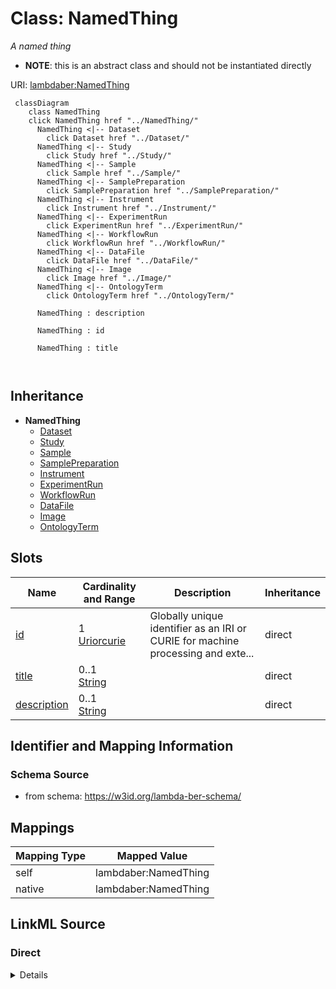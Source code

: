 

# Class: NamedThing 


_A named thing_




* __NOTE__: this is an abstract class and should not be instantiated directly


URI: [lambdaber:NamedThing](https://w3id.org/lambda-ber-schema/NamedThing)





```mermaid
 classDiagram
    class NamedThing
    click NamedThing href "../NamedThing/"
      NamedThing <|-- Dataset
        click Dataset href "../Dataset/"
      NamedThing <|-- Study
        click Study href "../Study/"
      NamedThing <|-- Sample
        click Sample href "../Sample/"
      NamedThing <|-- SamplePreparation
        click SamplePreparation href "../SamplePreparation/"
      NamedThing <|-- Instrument
        click Instrument href "../Instrument/"
      NamedThing <|-- ExperimentRun
        click ExperimentRun href "../ExperimentRun/"
      NamedThing <|-- WorkflowRun
        click WorkflowRun href "../WorkflowRun/"
      NamedThing <|-- DataFile
        click DataFile href "../DataFile/"
      NamedThing <|-- Image
        click Image href "../Image/"
      NamedThing <|-- OntologyTerm
        click OntologyTerm href "../OntologyTerm/"
      
      NamedThing : description
        
      NamedThing : id
        
      NamedThing : title
        
      
```





## Inheritance
* **NamedThing**
    * [Dataset](Dataset.md)
    * [Study](Study.md)
    * [Sample](Sample.md)
    * [SamplePreparation](SamplePreparation.md)
    * [Instrument](Instrument.md)
    * [ExperimentRun](ExperimentRun.md)
    * [WorkflowRun](WorkflowRun.md)
    * [DataFile](DataFile.md)
    * [Image](Image.md)
    * [OntologyTerm](OntologyTerm.md)



## Slots

| Name | Cardinality and Range | Description | Inheritance |
| ---  | --- | --- | --- |
| [id](id.md) | 1 <br/> [Uriorcurie](Uriorcurie.md) | Globally unique identifier as an IRI or CURIE for machine processing and exte... | direct |
| [title](title.md) | 0..1 <br/> [String](String.md) |  | direct |
| [description](description.md) | 0..1 <br/> [String](String.md) |  | direct |










## Identifier and Mapping Information






### Schema Source


* from schema: https://w3id.org/lambda-ber-schema/




## Mappings

| Mapping Type | Mapped Value |
| ---  | ---  |
| self | lambdaber:NamedThing |
| native | lambdaber:NamedThing |






## LinkML Source

<!-- TODO: investigate https://stackoverflow.com/questions/37606292/how-to-create-tabbed-code-blocks-in-mkdocs-or-sphinx -->

### Direct

<details>
```yaml
name: NamedThing
description: A named thing
from_schema: https://w3id.org/lambda-ber-schema/
abstract: true
attributes:
  id:
    name: id
    description: Globally unique identifier as an IRI or CURIE for machine processing
      and external references. Used for linking data across systems and semantic web
      integration.
    from_schema: https://w3id.org/lambda-ber-schema/
    rank: 1000
    identifier: true
    domain_of:
    - NamedThing
    range: uriorcurie
    required: true
  title:
    name: title
    from_schema: https://w3id.org/lambda-ber-schema/
    rank: 1000
    slot_uri: dcterms:title
    domain_of:
    - NamedThing
  description:
    name: description
    from_schema: https://w3id.org/lambda-ber-schema/
    rank: 1000
    domain_of:
    - NamedThing
    - AttributeGroup
    range: string

```
</details>

### Induced

<details>
```yaml
name: NamedThing
description: A named thing
from_schema: https://w3id.org/lambda-ber-schema/
abstract: true
attributes:
  id:
    name: id
    description: Globally unique identifier as an IRI or CURIE for machine processing
      and external references. Used for linking data across systems and semantic web
      integration.
    from_schema: https://w3id.org/lambda-ber-schema/
    rank: 1000
    identifier: true
    alias: id
    owner: NamedThing
    domain_of:
    - NamedThing
    range: uriorcurie
  title:
    name: title
    from_schema: https://w3id.org/lambda-ber-schema/
    rank: 1000
    slot_uri: dcterms:title
    alias: title
    owner: NamedThing
    domain_of:
    - NamedThing
    range: string
  description:
    name: description
    from_schema: https://w3id.org/lambda-ber-schema/
    rank: 1000
    alias: description
    owner: NamedThing
    domain_of:
    - NamedThing
    - AttributeGroup
    range: string

```
</details>